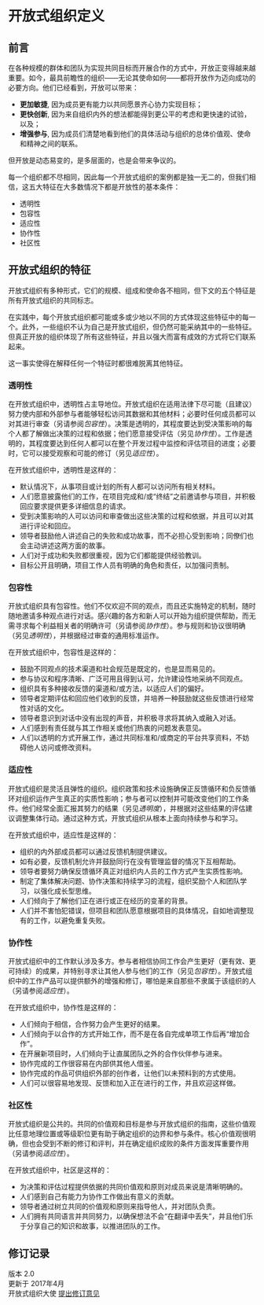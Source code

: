 # 开放式组织定义

## 前言
在各种规模的群体和团队为实现共同目标而开展合作的方式中，开放正变得越来越重要。如今，最具前瞻性的组织——无论其使命如何——都将开放作为迈向成功的必要方向。他们已经看到，开放可以带来：

- **更加敏捷**, 因为成员更有能力以共同愿景齐心协力实现目标；
- **更快创新**, 因为来自组织内外的想法都能得到更公平的考虑和更快速的试验，以及；
- **增强参与**, 因为成员们清楚地看到他们的具体活动与组织的总体价值观、使命和精神之间的联系。

但开放是动态易变的，是多层面的，也是会带来争议的。

每一个组织都不尽相同，因此每一个开放式组织的案例都是独一无二的，但我们相信，这五大特征在大多数情况下都是开放性的基本条件：

- 透明性 
- 包容性 
- 适应性
- 协作性
- 社区性

## 开放式组织的特征
开放式组织有多种形式，它们的规模、组成和使命各不相同，但下文的五个特征是所有开放式组织的共同标志。

在实践中，每个开放式组织都可能或多或少地以不同的方式体现这些特征中的每一个。此外，一些组织不认为自己是开放式组织，但仍然可能采纳其中的一些特征。但真正开放的组织体现了所有这些特征，并且以强大而富有成效的方式将它们联系起来。

这一事实使得在解释任何一个特征时都很难脱离其他特征。

### 透明性
在开放式组织中，透明性占主导地位。开放式组织在适用法律下尽可能（且建议）努力使内部和外部参与者能够轻松访问其数据和其他材料；必要时任何成员都可以对其进行审查（另请参阅*包容性*）。决策是透明的，其程度要达到受决策影响的每个人都了解做出决策的过程和依据；他们愿意接受评估（另见*协作性*）。工作是透明的，其程度要达到任何人都可以在整个开发过程中监控和评估项目的进度；必要时，它可以接受观察和可能的修订（另见*适应性*）。

在开放式组织中，透明性是这样的：

- 默认情况下，从事项目或计划的所有人都可以访问所有相关材料。
- 人们愿意披露他们的工作，在项目完成和/或“终结”之前邀请参与项目，并积极回应要求提供更多详细信息的请求。
- 受到决策影响的人可以访问和审查做出这些决策的过程和依据，并且可以对其进行评论和回应。
- 领导者鼓励他人讲述自己的失败和成功故事，而不必担心受到影响；同僚们也会主动讲述这两方面的故事。
- 人们对于成功和失败都很重视，因为它们都能提供经验教训。
- 目标公开且明确，项目工作人员有明确的角色和责任，以加强问责制。


### 包容性
开放式组织具有包容性。他们不仅欢迎不同的观点，而且还实施特定的机制，随时随地邀请多种观点进行对话。感兴趣的各方和新人可以开始为组织提供帮助，而无需寻求每个利益相关者的明确许可（另请参阅*协作性*）。参与规则和协议很明确（另见*透明性*），并根据经过审查的通用标准运作。

在开放式组织中，包容性是这样的：

- 鼓励不同观点的技术渠道和社会规范是既定的，也是显而易见的。
- 参与协议和程序清晰、广泛可用且得到认可，允许建设性地采纳不同观点。
- 组织具有多种接收反馈的渠道和/或方法，以适应人们的偏好。
- 领导者定期评估和回应他们收到的反馈，并培养一种鼓励就这些反馈进行经常性对话的文化。
- 领导者意识到对话中没有出现的声音，并积极寻求将其纳入或融入对话。
- 人们感到有责任就与其工作相关或他们热衷的问题发表意见。
- 人们以透明的方式开展工作，通过共同标准和/或商定的平台共享资料，不妨碍他人访问或修改资料。


### 适应性
开放式组织是灵活且弹性的组织。组织政策和技术设施确保正反馈循环和负反馈循环对组织运作产生真正的实质性影响；参与者可以控制并可能改变他们的工作条件。他们经常全面汇报其努力的结果（另见*透明度*），并根据对这些结果的评估建议调整集体行动。通过这种方式，开放式组织从根本上面向持续参与和学习。


在开放式组织中，适应性是这样的：

- 组织的内外部成员都可以通过反馈机制提供建议。
- 如有必要，反馈机制允许并鼓励同行在没有管理监督的情况下互相帮助。
- 领导者要努力确保反馈循环真正对组织内人员的工作方式产生实质性影响。
- 制定了集体解决问题、协作决策和持续学习的流程，组织奖励个人和团队学习，以强化成长型思维。
- 人们倾向于了解他们正在进行或正在经历的变革的背景。
- 人们并不害怕犯错误，但项目和团队愿意根据项目的具体情况，自如地调整现有的工作，以避免重复失败。

### 协作性
开放式组织中的工作默认涉及多方。参与者相信协同工作会产生更好（更有效、更可持续）的成果，并特别寻求让其他人参与他们的工作（另见*包容性*）。开放式组织中的工作产品可​​以提供额外的增强和修订，哪怕是来自那些不隶属于该组织的人（另请参阅*适应性*）。

在开放式组织中，协作性是这样的：

- 人们倾向于相信，合作努力会产生更好的结果。
- 人们倾向于以合作的方式开始工作，而不是在各自完成单项工作后再“增加合作”。
- 在开展新项目时，人们倾向于让直属团队之外的合作伙伴参与进来。
- 协作完成的工作很容易在内部供其他人借鉴。
- 协作完成的作品可供组织外部的创作者，让他们以未预料到的方式使用。
- 人们可以很容易地发现、反馈和加入正在进行的工作，并且欢迎这样做。


### 社区性
开放式组织是公共的。共同的价值观和目标是参与开放式组织的指南，这些价值观比任意地理位置或等级职位更有助于确定组织的边界和参与条件。核心价值观很明确，但也会受到不断的修订和评判，并在确定组织成败的条件方面发挥重要作用（另请参阅*适应性*）。

在开放式组织中，社区是这样的：

- 为决策和评估过程提供依据的共同价值观和原则对成员来说是清晰明确的。
- 人们感到自己有能力为协作工作做出有意义的贡献。
- 领导者通过树立共同的价值观和原则来指导他人，并对团队负责。
- 人们拥有共同语言并共同努力，以确保想法不会“在翻译中丢失”，并且他们乐于分享自己的知识和故事，以推进团队的工作。


## 修订记录
版本 2.0  
更新于 2017年4月  
开放式组织大使 
[提出修订意见](https://github.com/open-organization/open-org-definition)
